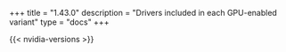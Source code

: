 +++
title = "1.43.0"
description = "Drivers included in each GPU-enabled variant"
type = "docs"
+++

{{< nvidia-versions >}}
